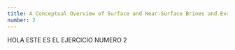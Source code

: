 ```yaml
---
title: A Conceptual Overview of Surface and Near-Surface Brines and Evaporate Minerals
number: 2
---
```


HOLA ESTE ES EL EJERCICIO NUMERO 2
